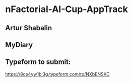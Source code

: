 # nFactorial-AI-Cup-AppTrack

## Artur Shabalin


## MyDiary


## Typeform to submit:
https://8ce4yw1bi3g.typeform.com/to/NXbENSKC